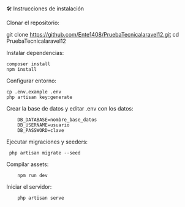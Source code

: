 🛠️ Instrucciones de instalación

 Clonar el repositorio:

   git clone https://github.com/Ente1408/PruebaTecnicalaravel12.git
    cd PruebaTecnicalaravel12

Instalar dependencias:

    composer install
    npm install

Configurar entorno:

    cp .env.example .env
    php artisan key:generate

Crear la base de datos y editar .env con los datos:

        DB_DATABASE=nombre_base_datos
        DB_USERNAME=usuario
        DB_PASSWORD=clave

Ejecutar migraciones y seeders:

     php artisan migrate --seed

Compilar assets:

        npm run dev

Iniciar el servidor:

        php artisan serve
